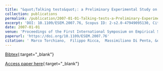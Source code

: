 ```yaml
---
title: "&quot;Talking tests&quot;: a Preliminary Experimental Study on Fit User Acceptance Tests"
collection: publications
permalink: /publication/2007-01-01-Talking-tests-a-Preliminary-Experimental-Study-on-Fit-User-Acceptance-Tests
excerpt: 'DOI: 10.1109/ESEM.2007.76, Scopus ID: 2-s2.0-47949095130, Cited by: 6'
date: 2007-01-01
venue: 'Proceedings of the First International Symposium on Empirical Software Engineering and Measurement, ESEM 2007, September 20-21, 2007, Madrid, Spain'
paperurl: 'https://doi.org/10.1109/ESEM.2007.76'
citation: ' Marco Torchiano,  Filippo Ricca,  Massimiliano Di Penta, &quot;&amp;quot;Talking tests&amp;quot;: a Preliminary Experimental Study on Fit User Acceptance Tests.&quot; Proceedings of the First International Symposium on Empirical Software Engineering and Measurement, ESEM 2007, September 20-21, 2007, Madrid, Spain, 2007.'
---
```

[Bibtex](https://dblp.org/rec/bib/conf/esem/TorchianoRP07){:target="_blank"}

[Access paper here](https://doi.org/10.1109/ESEM.2007.76){:target="_blank"}
